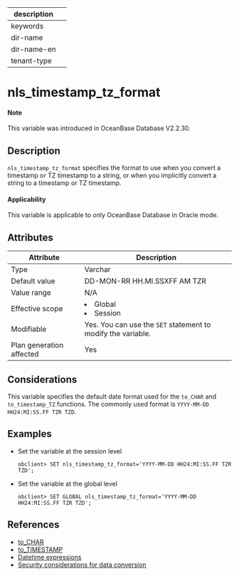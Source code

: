 | description ||
|---|---|
| keywords ||
| dir-name ||
| dir-name-en ||
| tenant-type || Oracle Mode |

# nls_timestamp_tz_format

<main id="notice" type='explain'>
  <h4>Note</h4>
  <p>This variable was introduced in OceanBase Database V2.2.30. </p>
</main>

## Description

`nls_timestamp_tz_format` specifies the format to use when you convert a timestamp or TZ timestamp to a string, or when you implicitly convert a string to a timestamp or TZ timestamp.

<main id="notice">
  <h4>Applicability</h4>
  <p>This variable is applicable to only OceanBase Database in Oracle mode. </p>
</main>

## Attributes

| **Attribute** | **Description** |
|---------|---------------|
| Type | Varchar |
| Default value | DD-MON-RR HH.MI.SSXFF AM TZR |
| Value range | N/A |
| Effective scope | <li> Global   <li> Session |
| Modifiable | Yes. You can use the `SET` statement to modify the variable.  |
| Plan generation affected | Yes |

## Considerations

This variable specifies the default date format used for the `to_CHAR` and `to_timestamp_TZ` functions. The commonly used format is `YYYY-MM-DD HH24:MI:SS.FF TZR TZD`.

## Examples

* Set the variable at the session level

   ```shell
   obclient> SET nls_timestamp_tz_format='YYYY-MM-DD HH24:MI:SS.FF TZR TZD';
   ```

* Set the variable at the global level

   ```shell
   obclient> SET GLOBAL nls_timestamp_tz_format='YYYY-MM-DD HH24:MI:SS.FF TZR TZD';
   ```

## References

* [to_CHAR](../../../../700.reference/500.sql-reference/100.sql-syntax/300.common-tenant-of-oracle-mode/500.functions-of-oracle-mode/200.single-row-functions-of-oracle-mode/400.date-and-time-functions-of-oracle-mode/1800.to-char-datetime-oracle-of-oracle-mode.md)
* [to_TIMESTAMP](../../../../700.reference/500.sql-reference/100.sql-syntax/300.common-tenant-of-oracle-mode/500.functions-of-oracle-mode/200.single-row-functions-of-oracle-mode/600.conversion-functions-of-oracle-mode/3600.to-timestamp-of-oracle-mode.md)
* [Datetime expressions](../../../../700.reference/500.sql-reference/100.sql-syntax/300.common-tenant-of-oracle-mode/600.expression-of-oracle-mode/700.date-and-time-expressions-of-oracle-mode.md)
* [Security considerations for data conversion](../../../../700.reference/500.sql-reference/100.sql-syntax/300.common-tenant-of-oracle-mode/300.basic-elements-of-oracle-mode/200.data-type-comparison-rules-of-oracle-mode/700.security-considerations-for-data-conversion-of-oracle-mode.md)
